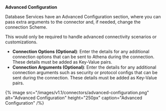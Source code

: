 **Advanced Configuration**

Database Services have an Advanced Configuration section, where you can pass extra arguments to the connector
and, if needed, change the connection Scheme.

This would only be required to handle advanced connectivity scenarios or customizations.

- **Connection Options (Optional)**: Enter the details for any additional connection options that can be sent to Athena during the connection. These details must be added as Key-Value pairs.
- **Connection Arguments (Optional)**: Enter the details for any additional connection arguments such as security or protocol configs that can be sent during the connection. These details must be added as Key-Value pairs.

{% image
  src="/images/v1.1/connectors/advanced-configuration.png"
  alt="Advanced Configuration"
  height="250px"
  caption="Advanced Configuration" /%}
